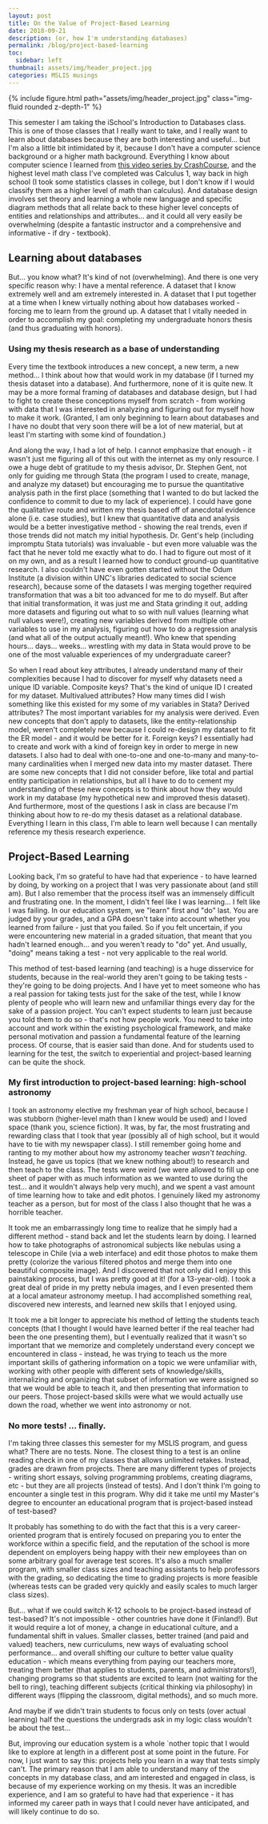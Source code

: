 ```yaml
---
layout: post
title: On the Value of Project-Based Learning 
date: 2018-09-21
description: (or, how I'm understanding databases)
permalink: /blog/project-based-learning
toc:
  sidebar: left
thumbnail: assets/img/header_project.jpg
categories: MSLIS musings
---
```

{% include figure.html path="assets/img/header_project.jpg" class="img-fluid rounded z-depth-1" %}

This semester I am taking the iSchool's Introduction to Databases class. This is one of those classes that I really want to take, and I really want to learn about databases because they are both interesting and useful... but I'm also a little bit intimidated by it, because I don't have a computer science background or a higher math background. Everything I know about computer science I learned from [this video series by CrashCourse](https://www.youtube.com/watch?v=tpIctyqH29Q&list=PL8dPuuaLjXtNlUrzyH5r6jN9ulIgZBpdo), and the highest level math class I've completed was Calculus 1, way back in high school (I took some statistics classes in college, but I don't know if I would classify them as a higher level of math than calculus). And database design involves set theory and learning a whole new language and specific diagram methods that all relate back to these higher level concepts of entities and relationships and attributes... and it could all very easily be overwhelming (despite a fantastic instructor and a comprehensive and informative - if dry - textbook).

## Learning about databases

But... you know what? It's kind of not (overwhelming). And there is one very specific reason why: I have a mental reference. A dataset that I know extremely well and am extremely interested in. A dataset that I put together at a time when I knew virtually nothing about how databases worked - forcing me to learn from the ground up. A dataset that I vitally needed in order to accomplish my goal: completing my undergraduate honors thesis (and thus graduating with honors).

### Using my thesis research as a base of understanding

Every time the textbook introduces a new concept, a new term, a new  method... I think about how that would work in my database (if I turned my thesis dataset into a database). And furthermore, none of it is quite new. It may be a more formal framing of databases and database design, but I had to fight to create these conceptions myself from scratch - from working with data that I was interested in analyzing and figuring out for myself how to make it work. (Granted, I am only beginning to learn about databases and I have no doubt that very soon there will be a lot of new material, but at least I'm starting with some kind of foundation.)

And along the way, I had a lot of help. I cannot emphasize that enough - it wasn't just me figuring all of this out with the internet as my only resource. I owe a huge debt of gratitude to my thesis advisor, Dr. Stephen Gent, not only for guiding me through Stata (the program I used to create, manage, and analyze my dataset) but encouraging me to pursue the quantitative analysis path in the first place (something that I wanted to do but lacked the confidence to commit to due to my lack of experience). I could have gone the qualitative route and written my thesis based off of anecdotal evidence alone (i.e. case studies), but I knew that quantitative data and analysis would be a better investigative method - showing the real trends, even if those trends did not match my initial hypothesis. Dr. Gent's help (including impromptu Stata tutorials) was invaluable - but even more valuable was the fact that he never told me exactly what to do. I had to figure out most of it on my own, and as a result I learned how to conduct ground-up quantitative research. I also couldn't have even gotten started without the Odum Institute (a division within UNC's libraries dedicated to social science research), because some of the datasets I was merging together required transformation that was a bit too advanced for me to do myself. But after that initial transformation, it was just me and Stata grinding it out, adding more datasets and figuring out what to so with null values (learning what null values were!), creating new variables derived from multiple other variables to use in my analysis, figuring out how to do a regression analysis (and what all of the output actually meant!). Who knew that spending hours... days... weeks... wrestling with my data in Stata would prove to be one of the most valuable experiences of my undergraduate career?

So when I read about key attributes, I already understand many of their complexities because I had to discover for myself why datasets need a unique ID variable. Composite keys? That's the kind of unique ID I created for my dataset. Multivalued attributes? How many times did I wish something like this existed for my some of my variables in Stata? Derived attributes? The most important variables for my analysis were derived. Even new concepts that don't apply to datasets, like the entity-relationship model, weren't completely new because I could re-design my dataset to fit the ER model - and it would be better for it. Foreign keys? I essentially had to create and work with a kind of foreign key in order to merge in new datasets. I also had to deal with one-to-one and one-to-many and many-to-many cardinalities when I merged new data into my master dataset. There are some new concepts that I did not consider before, like total and partial entity participation in relationships, but all I have to do to cement my understanding of these new concepts is to think about how they would work in my database (my hypothetical new and improved thesis dataset). And furthermore, most of the questions I ask in class are because I'm thinking about how to re-do my thesis dataset as a relational database. Everything I learn in this class, I'm able to learn well because I can mentally reference my thesis research experience.

## Project-Based Learning

Looking back, I'm so grateful to have had that experience - to have learned by doing, by working on a project that I was very passionate about (and still am). But I also remember that the process itself was an immensely difficult and frustrating one. In the moment, I didn't feel like I was learning... I felt like I was failing. In our education system, we "learn" first and "do" last. You are judged by your grades, and a GPA doesn't take into account whether you learned from failure - just that you failed. So if you felt uncertain, if you were encountering new material in a graded situation, that meant that you hadn't learned enough... and you weren't ready to "do" yet. And usually, "doing" means taking a test - not very applicable to the real world.

This method of test-based learning (and teaching) is a huge disservice for students, because in the real-world they aren't going to be taking tests - they're going to be doing projects. And I have yet to meet someone who has a real passion for taking tests just for the sake of the test, while I know plenty of people who will learn new and unfamiliar things every day for the sake of a passion project. You can't expect students to learn just because you told them to do so - that's not how people work. You need to take into account and work within the existing psychological framework, and make personal motivation and passion a fundamental feature of the learning process. Of course, that is easier said than done. And for students used to learning for the test, the switch to experiential and project-based learning can be quite the shock.

### My first introduction to project-based learning: high-school astronomy

I took an astronomy elective my freshman year of high school, because I was stubborn (higher-level math than I knew would be used) and I loved space (thank you, science fiction). It was, by far, the most frustrating and rewarding class that I took that year (possibly all of high school, but it would have to tie with my newspaper class). I still remember going home and ranting to my mother about how my astronomy teacher *wasn't teaching*. Instead, he gave us topics (that we knew nothing about!) to research and then teach to the class. The tests were weird (we were allowed to fill up one sheet of paper with as much information as we wanted to use during the test... and it wouldn't always help very much), and we spent a vast amount of time learning how to take and edit photos. I genuinely liked my astronomy teacher as a person, but for most of the class I also thought that he was a horrible teacher.

It took me an embarrassingly long time to realize that he simply had a different method - stand back and let the students learn by doing. I learned how to take photographs of astronomical subjects like nebulas using a telescope in Chile (via a web interface) and edit those photos to make them pretty (colorize the various filtered photos and merge them into one beautiful composite image). And I discovered that not only did I enjoy this painstaking process, but I was pretty good at it! (for a 13-year-old). I took a great deal of pride in my pretty nebula images, and I even presented them at a local amateur astronomy meetup. I had accomplished something real, discovered new interests, and learned new skills that I enjoyed using.

It took me a bit longer to appreciate his method of letting the students teach concepts (that I thought I would have learned better if the real teacher had been the one presenting them), but I eventually realized that it wasn't so important that we memorize and completely understand every concept we encountered in class - instead, he was trying to teach us the more important skills of gathering information on a topic we were unfamiliar with, working with other people with different sets of knowledge/skills, internalizing and organizing that subset of information we were assigned so that we would be able to teach it, and then presenting that information to our peers. Those project-based skills were what we would actually use down the road, whether we went into astronomy or not.

### No more tests! ... finally.

I'm taking three classes this semester for my MSLIS program, and guess what? There are no tests. None. The closest thing to a test is an online reading check in one of my classes that allows unlimited retakes. Instead, grades are drawn from projects. There are many different types of projects - writing short essays, solving programming problems, creating diagrams, etc - but they are all projects (instead of tests). And I don't think I'm going to encounter a single test in this program. Why did it take me until my Master's degree to encounter an educational program that is project-based instead of test-based?

It probably has something to do with the fact that this is a very career-oriented program that is entirely focused on preparing you to enter the workforce within a specific field, and the reputation of the school is more dependent on employers being happy with their new employees than on some arbitrary goal for average test scores. It's also a much smaller program, with smaller class sizes and teaching assistants to help professors with the grading, so dedicating the time to grading projects is more feasible (whereas tests can be graded very quickly and easily scales to much larger class sizes).

But... what if we could switch K-12 schools to be project-based instead of test-based? It's not impossible - other countries have done it (Finland!). But it would require a lot of money, a change in educational culture, and a fundamental shift in values. Smaller classes, better trained (and paid and valued) teachers, new curriculums, new ways of evaluating school performance... and overall shifting our culture to better value quality education - which means everything from paying our teachers more, treating them better (that applies to students, parents, and administrators!), changing programs so that students are excited to learn (not waiting for the bell to ring), teaching different subjects (critical thinking via philosophy) in different ways (flipping the classroom, digital methods), and so much more.

And maybe if we didn't train students to focus only on tests (over actual learning) half the questions the undergrads ask in my logic class wouldn't be about the test...

But, improving our education system is a whole `nother topic that I would like to explore at length in a different post at some point in the future. For now, I just want to say this: projects help you learn in a way that tests simply can't. The primary reason that I am able to understand many of the concepts in my database class, and am interested and engaged in class, is because of my experience working on my thesis. It was an incredible experience, and I am so grateful to have had that experience - it has informed my career path in ways that I could never have anticipated, and will likely continue to do so.
